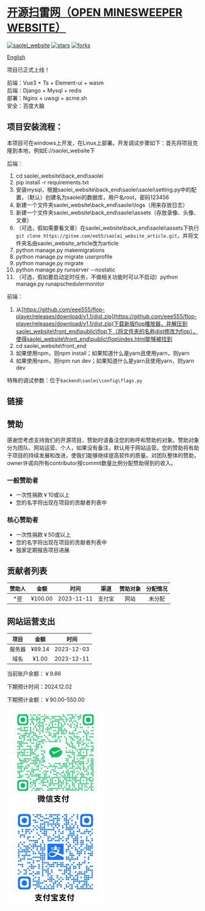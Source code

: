# <a href="https://github.com/eee555/saolei_website" >开源扫雷网（OPEN MINESWEEPER WEBSITE）</a>

[![saolei_website](https://img.shields.io/badge/saolei_website-v1.7-brightgreen.svg)](https://github.com/eee555/Solvable-Minesweeper)
[![stars](https://img.shields.io/github/stars/eee555/saolei_website)](https://github.com/eee555/saolei_website/stargazers)
[![forks](https://img.shields.io/github/forks/eee555/saolei_website)](https://github.com/eee555/saolei_website/forks)

[English](Readme_en.md)

项目已正式上线！

前端：Vue3 + Ts + Element-ui + wasm  
后端：Django + Mysql + redis  
部署：Nginx + uwsgi + acme.sh  
安全：百度大脑  

## 项目安装流程：

本项目可在windows上开发，在Linux上部署。开发调试步骤如下：首先将项目克隆到本地，例如E://saolei_website下

后端：
1. cd saolei_website\back_end\saolei
1. pip install -r requirements.txt
1. 安装mysql，根据saolei_website\back_end\saolei\saolei\setting.py中的配置，（默认）创建名为saolei的数据库，用户名root，密码123456
1. 新建一个文件夹saolei_website\back_end\saolei\logs（用来存放日志）
1. 新建一个文件夹saolei_website\back_end\saolei\assets（存放录像、头像、文章）
1. （可选，假如需要看文章）在saolei_website\back_end\saolei\assets下执行`git clone https://gitee.com/ee55/saolei_website_article.git`，并将文件夹名由saolei_website_article改为article
1. python manage.py makemigrations
1. python manage.py migrate userprofile
1. python manage.py migrate
1. python manage.py runserver --nostatic
1. （可选，假如要启动定时任务，不做相关功能时可以不启动）python manage.py runapschedulermonitor

前端：
1. 从[https://github.com/eee555/flop-player/releases/download/v1.1/dist.zip](https://github.com/eee555/flop-player/releases/download/v1.1/dist.zip)下载新版flop播放器，并解压到saolei_website\front_end\public\flop下（将文件夹的名称dist修改为flop），使得saolei_website\front_end\public\flop\index.html能够被找到
1. cd saolei_website\front_end
1. 如果使用npm，则npm install；如果知道什么是yarn且使用yarn，则yarn
1. 如果使用npm，则npm run dev；如果知道什么是yarn且使用yarn，则yarn dev

特殊的调试参数：位于`backend\saolei\config\flags.py`

## 链接




## 赞助
感谢您考虑支持我们的开源项目，赞助时请备注您的称呼和赞助的对象。赞助对象分为团队、网站运营、个人，如果没有备注，默认用于网站运营。您的赞助将有助于项目的持续发展和改进，使我们能够继续提高软件的质量。对团队整体的赞助，owner许诺向所有contributor按commit数量比例分配赞助得到的收入。

### 一般赞助者
- 一次性捐款￥10或以上
- 您的名字将出现在项目的贡献者列表中

### 核心赞助者
- 一次性捐款￥50或以上
- 您的名字将出现在项目的贡献者列表中
- 独家定期报告项目进展  

## 贡献者列表

| 赞助人 | 金额 | 时间 | 渠道 | 赞助对象 | 分配情况 |
| :------: | :-----:  | :----------: | :------: | :------:| :------: |
| *翌 | ¥100.00 | 2023-11-11 | 支付宝 | 网站 | 未分配 |

## 网站运营支出

| 项目 | 金额 | 时间 | 
| :------: | :-----:  | :----------: |
| 服务器 | ¥89.14 | 2023-12-03 |
| 域名   | ¥1.00  | 2023-12-11 |

当前账户余额：￥9.86

下期预计时间：2024.12.02

下期预计金额：￥90.00-550.00

![](readme_pic/微信收款码.png) ![](readme_pic/支付宝收款码.png)  

